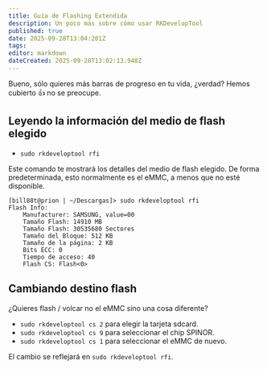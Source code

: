 ```yaml
---
title: Guía de Flashing Extendida
description: Un poco más sobre cómo usar RKDevelopTool
published: true
date: 2025-09-28T13:04:201Z
tags:
editor: markdown
dateCreated: 2025-09-28T13:02:13.948Z
---
```


Bueno, sólo quieres más barras de progreso en tu vida, ¿verdad?
Hemos cubierto :thumbsup: no se preocupe.

## Leyendo la información del medio de flash elegido

- `sudo rkdeveloptool rfi`

Este comando te mostrará los detalles del medio de flash elegido.
De forma predeterminada, esto normalmente es el eMMC, a menos que no esté disponible.

```
[bill88t@prion | ~/Descargas]> sudo rkdeveloptool rfi
Flash Info:
	Manufacturer: SAMSUNG, value=00
	Tamaño Flash: 14910 MB
	Tamaño Flash: 30535680 Sectores
	Tamaño del Bloque: 512 KB
	Tamaño de la página: 2 KB
	Bits ECC: 0
	Tiempo de acceso: 40
	Flash CS: Flash<0>
```

## Cambiando destino flash

¿Quieres flash / volcar no el eMMC sino una cosa diferente?

- `sudo rkdeveloptool cs 2` para elegir la tarjeta sdcard.
- `sudo rkdeveloptool cs 9` para seleccionar el chip SPINOR.
- `sudo rkdeveloptool cs 1` para seleccionar el eMMC de nuevo.

El cambio se reflejará en `sudo rkdeveloptool rfi`.